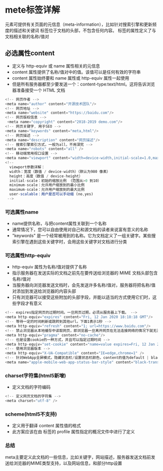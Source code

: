 # mete标签详解

元素可提供有关页面的元信息（meta-information），比如针对搜索引擎和更新频度的描述和关键词
标签位于文档的头部，不包含任何内容。<meta> 标签的属性定义了与文档相关联的名称/值对

## 必选属性content

- 定义与 http-equiv 或 name 属性相关的元信息
- content 属性提供了名称/值对中的值。该值可以是任何有效的字符串
- content 属性始终要和 name 属性或 http-equiv 属性一起使用
- 但是所有服务器都至少要发送一个：content-type:text/html。这将告诉浏览器准备接受一个 HTML 文档

```js content
<!-- 网页作者 -->
<meta name="author" content="开源技术团队"/>
<!-- 网页地址 -->
<meta name="website" content="https://baidu.com"/>
<!-- 网页版权信息 -->
 <meta name="copyright" content="2018-2019 demo.com"/>
<!-- 网页关键字, 用于SEO -->
<meta name="keywords" content="meta,html"/>
<!-- 网页描述 -->
<meta name="description" content="网页描述"/>
<!-- 搜索引擎索引方式，一般为all，不用深究 -->
<meta name="robots" content="all" />
<!-- 移动端常用视口设置 -->
<meta name="viewport" content="width=device-width,initial-scale=1.0,maximum-scale=1.0, user-scalable=no"/>
<!-- 
  viewport参数详解：
  width：宽度（数值 / device-width）（默认为980 像素）
  height：高度（数值 / device-height）
  initial-scale：初始的缩放比例 （范围从>0 到10）
  minimum-scale：允许用户缩放到的最小比例
  maximum-scale：允许用户缩放到的最大比例
  user-scalable：用户是否可以手动缩 (no,yes)
 -->
```

### 可选属性name

- name提供名称，与把content属性关联到一个名称
- 通常情况下，您可以自由使用对自己和源文档的读者来说富有意义的名称
- "keywords" 是一个经常被用到的名称。它为文档定义了一组关键字。某些搜索引擎在遇到这些关键字时，会用这些关键字对文档进行分类

### 可选属性http-equiv

- http-equiv 属性为名称/值对提供了名称
- 指示服务器在发送实际的文档之前先在要传送给浏览器的 MIME 文档头部包含名称/值对
- 当服务器向浏览器发送文档时，会先发送许多名称/值对，服务器将把名称/值对添加到发送给浏览器的内容头部
- 只有浏览器可以接受这些附加的头部字段，并能以适当的方式使用它们时，这些字段才有意义

```js http-equiv
<!-- expires指定网页的过期时间。一旦网页过期，必须从服务器上下载。 -->
<meta http-equiv="expires" content="Fri, 12 Jan 2020 18:18:18 GMT"/>
<!-- 等待一定的时间刷新或跳转到其他url。下面1表示1秒 -->
<meta http-equiv="refresh" content="1; url=https://www.baidu.com"/>
<!-- 禁止浏览器从本地缓存中读取网页，即浏览器一旦离开网页在无法连接网络的情况下就无法访问到页面。 -->
<meta http-equiv="pragma" content="no-cache"/>
<!-- 也是设置cookie的一种方式，并且可以指定过期时间 -->
<meta http-equiv="set-cookie" content="name=value expires=Fri, 12 Jan 2001 18:18:18 GMT,path=/"/>
<!-- 使用浏览器版本 -->
<meta http-equiv="X-UA-Compatible" content="IE=edge,chrome=1" />
<!-- 针对WebApp全屏模式，隐藏状态栏/设置状态栏颜色，content的值为default | black | black-translucent -->
<meta name="apple-mobile-web-app-status-bar-style" content="black-translucent" />
```

### charset字符集(html5新增)

- 定义文档的字符编码

```js charset字符集
<!-- 定义网页文档的字符集 -->
<meta charset="utf-8" />
```

### scheme(html5不支持)

- 定义用于翻译 content 属性值的格式
- 此方案应该在由 <head> 标签的 profile 属性指定的概况文件中进行了定义

### 总结

meta主要定义此文档的一些信息，比如关键字，网站描述，服务器发送文档前发送给浏览器的MIME类型支持，以及网站信息，和部分http设置

<Vssue title="HTML issue" />